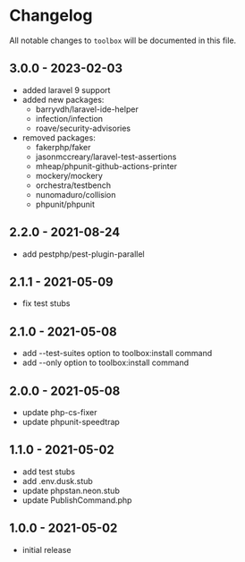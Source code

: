 # Changelog

All notable changes to `toolbox` will be documented in this file.

## 3.0.0 - 2023-02-03

- added laravel 9 support
- added new packages: 
    - barryvdh/laravel-ide-helper
    - infection/infection
    - roave/security-advisories
- removed packages:
    - fakerphp/faker
    - jasonmccreary/laravel-test-assertions
    - mheap/phpunit-github-actions-printer
    - mockery/mockery
    - orchestra/testbench
    - nunomaduro/collision
    - phpunit/phpunit

## 2.2.0 - 2021-08-24

- add pestphp/pest-plugin-parallel

## 2.1.1 - 2021-05-09

- fix test stubs

## 2.1.0 - 2021-05-08

- add --test-suites option to toolbox:install command
- add --only option to toolbox:install command

## 2.0.0 - 2021-05-08

- update php-cs-fixer
- update phpunit-speedtrap

## 1.1.0 - 2021-05-02

- add test stubs
- add .env.dusk.stub
- update phpstan.neon.stub
- update PublishCommand.php

## 1.0.0 - 2021-05-02

- initial release

